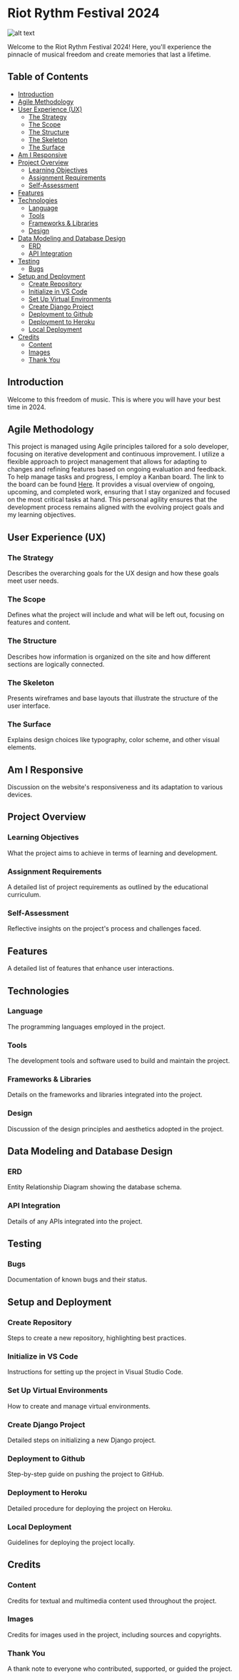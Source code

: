 # Riot Rythm Festival 2024

![alt text](assets/images/riotlogo.png)

Welcome to the Riot Rythm Festival 2024! Here, you'll experience the pinnacle of musical freedom and create memories that last a lifetime.

## Table of Contents
- [Introduction](#introduction)
- [Agile Methodology](#agile-methodology)
- [User Experience (UX)](#user-experience-ux)
  - [The Strategy](#the-strategy)
  - [The Scope](#the-scope)
  - [The Structure](#the-structure)
  - [The Skeleton](#the-skeleton)
  - [The Surface](#the-surface)
- [Am I Responsive](#am-i-responsive)
- [Project Overview](#project-overview)
  - [Learning Objectives](#learning-objectives)
  - [Assignment Requirements](#assignment-requirements)
  - [Self-Assessment](#self-assessment)
- [Features](#features)
- [Technologies](#technologies)
  - [Language](#language)
  - [Tools](#tools)
  - [Frameworks & Libraries](#frameworks--libraries)
  - [Design](#design)
- [Data Modeling and Database Design](#data-modeling-and-database-design)
  - [ERD](#erd)
  - [API Integration](#api-integration)
- [Testing](#testing)
  - [Bugs](#bugs)
- [Setup and Deployment](#setup-and-deployment)
  - [Create Repository](#create-repository)
  - [Initialize in VS Code](#initialize-in-vs-code)
  - [Set Up Virtual Environments](#set-up-virtual-environments)
  - [Create Django Project](#create-django-project)
  - [Deployment to Github](#deployment-to-github)
  - [Deployment to Heroku](#deployment-to-heroku)
  - [Local Deployment](#local-deployment)
- [Credits](#credits)
  - [Content](#content)
  - [Images](#images)
  - [Thank You](#thank-you)

## <a id="introduction">Introduction</a>
Welcome to this freedom of music. This is where you will have your best time in 2024.

## <a id="agile-methodology">Agile Methodology</a>
This project is managed using Agile principles tailored for a solo developer, focusing on iterative development and continuous improvement. I utilize a flexible approach to project management that allows for adapting to changes and refining features based on ongoing evaluation and feedback. To help manage tasks and progress, I employ a Kanban board. The link to the board can be found [Here](https://github.com/users/JorgenDIF/projects/4). It provides a visual overview of ongoing, upcoming, and completed work, ensuring that I stay organized and focused on the most critical tasks at hand. This personal agility ensures that the development process remains aligned with the evolving project goals and my learning objectives.

## <a id="user-experience-ux">User Experience (UX)</a>
### <a id="the-strategy">The Strategy</a>
Describes the overarching goals for the UX design and how these goals meet user needs.

### <a id="the-scope">The Scope</a>
Defines what the project will include and what will be left out, focusing on features and content.

### <a id="the-structure">The Structure</a>
Describes how information is organized on the site and how different sections are logically connected.

### <a id="the-skeleton">The Skeleton</a>
Presents wireframes and base layouts that illustrate the structure of the user interface.

### <a id="the-surface">The Surface</a>
Explains design choices like typography, color scheme, and other visual elements.

## <a id="am-i-responsive">Am I Responsive</a>
Discussion on the website's responsiveness and its adaptation to various devices.

## <a id="project-overview">Project Overview</a>
### <a id="learning-objectives">Learning Objectives</a>
What the project aims to achieve in terms of learning and development.

### <a id="assignment-requirements">Assignment Requirements</a>
A detailed list of project requirements as outlined by the educational curriculum.

### <a id="self-assessment">Self-Assessment</a>
Reflective insights on the project's process and challenges faced.

## <a id="features">Features</a>
A detailed list of features that enhance user interactions.

## <a id="technologies">Technologies</a>
### <a id="language">Language</a>
The programming languages employed in the project.

### <a id="tools">Tools</a>
The development tools and software used to build and maintain the project.

### <a id="frameworks--libraries">Frameworks & Libraries</a>
Details on the frameworks and libraries integrated into the project.

### <a id="design">Design</a>
Discussion of the design principles and aesthetics adopted in the project.

## <a id="data-modeling-and-database-design">Data Modeling and Database Design</a>
### <a id="erd">ERD</a>
Entity Relationship Diagram showing the database schema.

### <a id="api-integration">API Integration</a>
Details of any APIs integrated into the project.

## <a id="testing">Testing</a>
### <a id="bugs">Bugs</a>
Documentation of known bugs and their status.

## <a id="setup-and-deployment">Setup and Deployment</a>
### <a id="create-repository">Create Repository</a>
Steps to create a new repository, highlighting best practices.

### <a id="initialize-in-vs-code">Initialize in VS Code</a>
Instructions for setting up the project in Visual Studio Code.

### <a id="set-up-virtual-environments">Set Up Virtual Environments</a>
How to create and manage virtual environments.

### <a id="create-django-project">Create Django Project</a>
Detailed steps on initializing a new Django project.

### <a id="deployment-to-github">Deployment to Github</a>
Step-by-step guide on pushing the project to GitHub.

### <a id="deployment-to-heroku">Deployment to Heroku</a>
Detailed procedure for deploying the project on Heroku.

### <a id="local-deployment">Local Deployment</a>
Guidelines for deploying the project locally.

## <a id="credits">Credits</a>
### <a id="content">Content</a>
Credits for textual and multimedia content used throughout the project.

### <a id="images">Images</a>
Credits for images used in the project, including sources and copyrights.

### <a id="thank-you">Thank You</a>
A thank note to everyone who contributed, supported, or guided the project.

